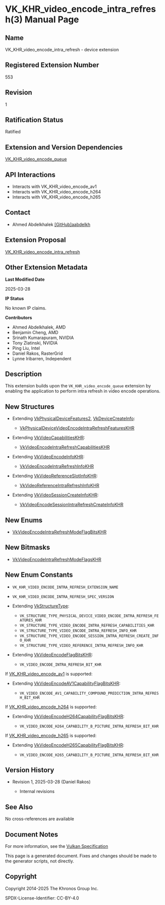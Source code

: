 # VK\_KHR\_video\_encode\_intra\_refresh(3) Manual Page

## Name

VK\_KHR\_video\_encode\_intra\_refresh - device extension



## [](#_registered_extension_number)Registered Extension Number

553

## [](#_revision)Revision

1

## [](#_ratification_status)Ratification Status

Ratified

## [](#_extension_and_version_dependencies)Extension and Version Dependencies

[VK\_KHR\_video\_encode\_queue](https://registry.khronos.org/vulkan/specs/latest/man/html/VK_KHR_video_encode_queue.html)

## [](#_api_interactions)API Interactions

- Interacts with VK\_KHR\_video\_encode\_av1
- Interacts with VK\_KHR\_video\_encode\_h264
- Interacts with VK\_KHR\_video\_encode\_h265

## [](#_contact)Contact

- Ahmed Abdelkhalek [\[GitHub\]aabdelkh](https://github.com/KhronosGroup/Vulkan-Docs/issues/new?body=%5BVK_KHR_video_encode_intra_refresh%5D%20%40aabdelkh%0A%2AHere%20describe%20the%20issue%20or%20question%20you%20have%20about%20the%20VK_KHR_video_encode_intra_refresh%20extension%2A)

## [](#_extension_proposal)Extension Proposal

[VK\_KHR\_video\_encode\_intra\_refresh](https://github.com/KhronosGroup/Vulkan-Docs/tree/main/proposals/VK_KHR_video_encode_intra_refresh.adoc)

## [](#_other_extension_metadata)Other Extension Metadata

**Last Modified Date**

2025-03-28

**IP Status**

No known IP claims.

**Contributors**

- Ahmed Abdelkhalek, AMD
- Benjamin Cheng, AMD
- Srinath Kumarapuram, NVIDIA
- Tony Zlatinski, NVIDIA
- Ping Liu, Intel
- Daniel Rakos, RasterGrid
- Lynne Iribarren, Independent

## [](#_description)Description

This extension builds upon the `VK_KHR_video_encode_queue` extension by enabling the application to perform intra refresh in video encode operations.

## [](#_new_structures)New Structures

- Extending [VkPhysicalDeviceFeatures2](https://registry.khronos.org/vulkan/specs/latest/man/html/VkPhysicalDeviceFeatures2.html), [VkDeviceCreateInfo](https://registry.khronos.org/vulkan/specs/latest/man/html/VkDeviceCreateInfo.html):
  
  - [VkPhysicalDeviceVideoEncodeIntraRefreshFeaturesKHR](https://registry.khronos.org/vulkan/specs/latest/man/html/VkPhysicalDeviceVideoEncodeIntraRefreshFeaturesKHR.html)
- Extending [VkVideoCapabilitiesKHR](https://registry.khronos.org/vulkan/specs/latest/man/html/VkVideoCapabilitiesKHR.html):
  
  - [VkVideoEncodeIntraRefreshCapabilitiesKHR](https://registry.khronos.org/vulkan/specs/latest/man/html/VkVideoEncodeIntraRefreshCapabilitiesKHR.html)
- Extending [VkVideoEncodeInfoKHR](https://registry.khronos.org/vulkan/specs/latest/man/html/VkVideoEncodeInfoKHR.html):
  
  - [VkVideoEncodeIntraRefreshInfoKHR](https://registry.khronos.org/vulkan/specs/latest/man/html/VkVideoEncodeIntraRefreshInfoKHR.html)
- Extending [VkVideoReferenceSlotInfoKHR](https://registry.khronos.org/vulkan/specs/latest/man/html/VkVideoReferenceSlotInfoKHR.html):
  
  - [VkVideoReferenceIntraRefreshInfoKHR](https://registry.khronos.org/vulkan/specs/latest/man/html/VkVideoReferenceIntraRefreshInfoKHR.html)
- Extending [VkVideoSessionCreateInfoKHR](https://registry.khronos.org/vulkan/specs/latest/man/html/VkVideoSessionCreateInfoKHR.html):
  
  - [VkVideoEncodeSessionIntraRefreshCreateInfoKHR](https://registry.khronos.org/vulkan/specs/latest/man/html/VkVideoEncodeSessionIntraRefreshCreateInfoKHR.html)

## [](#_new_enums)New Enums

- [VkVideoEncodeIntraRefreshModeFlagBitsKHR](https://registry.khronos.org/vulkan/specs/latest/man/html/VkVideoEncodeIntraRefreshModeFlagBitsKHR.html)

## [](#_new_bitmasks)New Bitmasks

- [VkVideoEncodeIntraRefreshModeFlagsKHR](https://registry.khronos.org/vulkan/specs/latest/man/html/VkVideoEncodeIntraRefreshModeFlagsKHR.html)

## [](#_new_enum_constants)New Enum Constants

- `VK_KHR_VIDEO_ENCODE_INTRA_REFRESH_EXTENSION_NAME`
- `VK_KHR_VIDEO_ENCODE_INTRA_REFRESH_SPEC_VERSION`
- Extending [VkStructureType](https://registry.khronos.org/vulkan/specs/latest/man/html/VkStructureType.html):
  
  - `VK_STRUCTURE_TYPE_PHYSICAL_DEVICE_VIDEO_ENCODE_INTRA_REFRESH_FEATURES_KHR`
  - `VK_STRUCTURE_TYPE_VIDEO_ENCODE_INTRA_REFRESH_CAPABILITIES_KHR`
  - `VK_STRUCTURE_TYPE_VIDEO_ENCODE_INTRA_REFRESH_INFO_KHR`
  - `VK_STRUCTURE_TYPE_VIDEO_ENCODE_SESSION_INTRA_REFRESH_CREATE_INFO_KHR`
  - `VK_STRUCTURE_TYPE_VIDEO_REFERENCE_INTRA_REFRESH_INFO_KHR`
- Extending [VkVideoEncodeFlagBitsKHR](https://registry.khronos.org/vulkan/specs/latest/man/html/VkVideoEncodeFlagBitsKHR.html):
  
  - `VK_VIDEO_ENCODE_INTRA_REFRESH_BIT_KHR`

If [VK\_KHR\_video\_encode\_av1](https://registry.khronos.org/vulkan/specs/latest/man/html/VK_KHR_video_encode_av1.html) is supported:

- Extending [VkVideoEncodeAV1CapabilityFlagBitsKHR](https://registry.khronos.org/vulkan/specs/latest/man/html/VkVideoEncodeAV1CapabilityFlagBitsKHR.html):
  
  - `VK_VIDEO_ENCODE_AV1_CAPABILITY_COMPOUND_PREDICTION_INTRA_REFRESH_BIT_KHR`

If [VK\_KHR\_video\_encode\_h264](https://registry.khronos.org/vulkan/specs/latest/man/html/VK_KHR_video_encode_h264.html) is supported:

- Extending [VkVideoEncodeH264CapabilityFlagBitsKHR](https://registry.khronos.org/vulkan/specs/latest/man/html/VkVideoEncodeH264CapabilityFlagBitsKHR.html):
  
  - `VK_VIDEO_ENCODE_H264_CAPABILITY_B_PICTURE_INTRA_REFRESH_BIT_KHR`

If [VK\_KHR\_video\_encode\_h265](https://registry.khronos.org/vulkan/specs/latest/man/html/VK_KHR_video_encode_h265.html) is supported:

- Extending [VkVideoEncodeH265CapabilityFlagBitsKHR](https://registry.khronos.org/vulkan/specs/latest/man/html/VkVideoEncodeH265CapabilityFlagBitsKHR.html):
  
  - `VK_VIDEO_ENCODE_H265_CAPABILITY_B_PICTURE_INTRA_REFRESH_BIT_KHR`

## [](#_version_history)Version History

- Revision 1, 2025-03-28 (Daniel Rakos)
  
  - Internal revisions

## [](#_see_also)See Also

No cross-references are available

## [](#_document_notes)Document Notes

For more information, see the [Vulkan Specification](https://registry.khronos.org/vulkan/specs/latest/html/vkspec.html#VK_KHR_video_encode_intra_refresh)

This page is a generated document. Fixes and changes should be made to the generator scripts, not directly.

## [](#_copyright)Copyright

Copyright 2014-2025 The Khronos Group Inc.

SPDX-License-Identifier: CC-BY-4.0